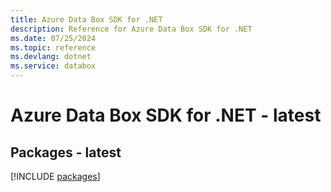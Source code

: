 ```yaml
---
title: Azure Data Box SDK for .NET
description: Reference for Azure Data Box SDK for .NET
ms.date: 07/25/2024
ms.topic: reference
ms.devlang: dotnet
ms.service: databox
---
```

# Azure Data Box SDK for .NET - latest
## Packages - latest
[!INCLUDE [packages](data-box-index.md)]